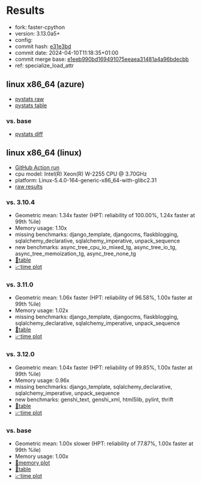 # Results

- fork: faster-cpython
- version: 3.13.0a5+
- config: 
- commit hash: [e31e3bd](https://github.com/faster%2dcpython/cpython/commit/e31e3bd)
- commit date: 2024-04-10T11:18:35+01:00
- commit merge base: [e1eeb990bd169491075eeaea31481a4a96bdecbb](https://github.com/faster%2dcpython/cpython/commit/e1eeb990bd169491075eeaea31481a4a96bdecbb)
- ref: specialize_load_attr

## linux x86_64 (azure)

- [pystats raw](bm-20240410-azure-x86_64-faster%252dcpython-specialize_load_attr-3.13.0a5%2B-e31e3bd-pystats.json)
- [pystats table](bm-20240410-azure-x86_64-faster%252dcpython-specialize_load_attr-3.13.0a5%2B-e31e3bd-pystats.md)

### vs. base

- [pystats diff](bm-20240410-azure-x86_64-faster%252dcpython-specialize_load_attr-3.13.0a5%2B-e31e3bd-pystats-vs-base.md)

## linux x86_64 (linux)

- [GitHub Action run](https://github.com/faster-cpython/benchmarking/actions/runs/8629656478)
- cpu model: Intel(R) Xeon(R) W-2255 CPU @ 3.70GHz
- platform: Linux-5.4.0-164-generic-x86_64-with-glibc2.31
- [raw results](bm-20240410-linux-x86_64-faster%252dcpython-specialize_load_attr-3.13.0a5%2B-e31e3bd.json)

### vs. 3.10.4

- Geometric mean: 1.34x faster (HPT: reliability of 100.00%, 1.24x faster at 99th %ile)
- Memory usage: 1.10x
- missing benchmarks: django_template, djangocms, flaskblogging, sqlalchemy_declarative, sqlalchemy_imperative, unpack_sequence
- new benchmarks: async_tree_cpu_io_mixed_tg, async_tree_io_tg, async_tree_memoization_tg, async_tree_none_tg
- [📄table](bm-20240410-linux-x86_64-faster%252dcpython-specialize_load_attr-3.13.0a5%2B-e31e3bd-vs-3.10.4.md)
- [📈time plot](bm-20240410-linux-x86_64-faster%252dcpython-specialize_load_attr-3.13.0a5%2B-e31e3bd-vs-3.10.4.png)

### vs. 3.11.0

- Geometric mean: 1.06x faster (HPT: reliability of 96.58%, 1.00x faster at 99th %ile)
- Memory usage: 1.02x
- missing benchmarks: django_template, djangocms, flaskblogging, sqlalchemy_declarative, sqlalchemy_imperative, unpack_sequence
- [📄table](bm-20240410-linux-x86_64-faster%252dcpython-specialize_load_attr-3.13.0a5%2B-e31e3bd-vs-3.11.0.md)
- [📈time plot](bm-20240410-linux-x86_64-faster%252dcpython-specialize_load_attr-3.13.0a5%2B-e31e3bd-vs-3.11.0.png)

### vs. 3.12.0

- Geometric mean: 1.04x faster (HPT: reliability of 99.85%, 1.00x faster at 99th %ile)
- Memory usage: 0.96x
- missing benchmarks: django_template, sqlalchemy_declarative, sqlalchemy_imperative, unpack_sequence
- new benchmarks: genshi_text, genshi_xml, html5lib, pylint, thrift
- [📄table](bm-20240410-linux-x86_64-faster%252dcpython-specialize_load_attr-3.13.0a5%2B-e31e3bd-vs-3.12.0.md)
- [📈time plot](bm-20240410-linux-x86_64-faster%252dcpython-specialize_load_attr-3.13.0a5%2B-e31e3bd-vs-3.12.0.png)

### vs. base

- Geometric mean: 1.00x slower (HPT: reliability of 77.87%, 1.00x faster at 99th %ile)
- Memory usage: 1.00x
- [🧠memory plot](bm-20240410-linux-x86_64-faster%252dcpython-specialize_load_attr-3.13.0a5%2B-e31e3bd-vs-base-mem.png)
- [📄table](bm-20240410-linux-x86_64-faster%252dcpython-specialize_load_attr-3.13.0a5%2B-e31e3bd-vs-base.md)
- [📈time plot](bm-20240410-linux-x86_64-faster%252dcpython-specialize_load_attr-3.13.0a5%2B-e31e3bd-vs-base.png)

